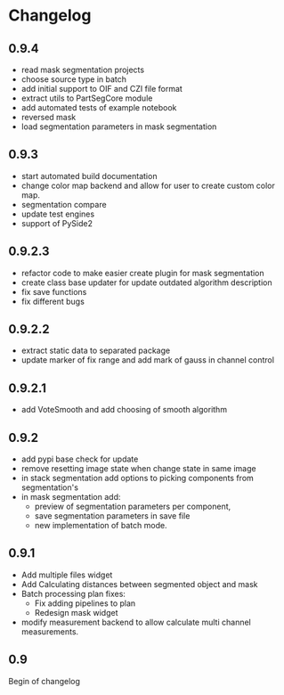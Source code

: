 # Changelog 

## 0.9.4
- read mask segmentation projects 
- choose source type in batch
- add initial support to OIF and CZI file format
- extract utils to PartSegCore module
- add automated tests of example notebook
- reversed mask
- load segmentation parameters in mask segmentation

## 0.9.3
- start automated build documentation
- change color map backend and allow for user to create custom color map. 
- segmentation compare
- update test engines
- support of PySide2 

## 0.9.2.3
- refactor code to make easier create plugin for mask segmentation 
- create class base updater for update outdated algorithm description
- fix save functions
- fix different bugs 

## 0.9.2.2
- extract static data to separated package
- update marker of fix range and add mark of gauss in channel control 
  
## 0.9.2.1
- add VoteSmooth and add choosing of smooth algorithm

## 0.9.2
- add pypi base check for update 
- remove resetting image state when change state in same image
- in stack segmentation add options to picking components from segmentation's
- in mask segmentation add:
     - preview of segmentation parameters per component, 
     - save segmentation parameters in save file
     - new implementation of batch mode. 

## 0.9.1
- Add multiple files widget 
- Add Calculating distances between segmented object and mask
- Batch processing plan fixes: 
    - Fix adding pipelines to plan
    - Redesign mask widget
- modify measurement backend to allow calculate multi channel measurements. 

## 0.9
Begin of changelog 